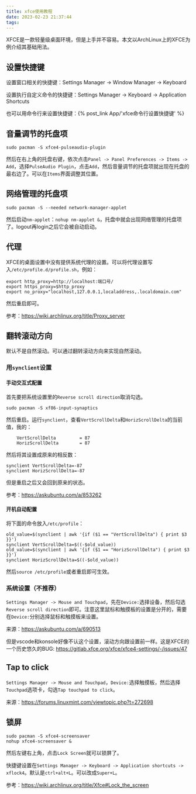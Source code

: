 ```yaml
---
title: xfce使用教程
date: 2023-02-23 21:37:44
tags:
---
```


XFCE是一款轻量级桌面环境，但是上手并不容易。本文以ArchLinux上的XFCE为例介绍其基础用法。

## 设置快捷键

设置窗口相关的快捷键：Settings Manager -> Window Manager -> Keyboard

设置执行自定义命令的快捷键：Settings Manager -> Keyboard -> Application Shortcuts

也可以用命令行来设置快捷键：{% post_link App/'xfce命令行设置快捷键' %}

## 音量调节的托盘项

```shell
sudo pacman -S xfce4-pulseaudio-plugin
```

然后在右上角的托盘右键，依次点击`Panel -> Panel Preferences -> Items -> Add`，选择`PulseAudio Plugin`，点击`Add`，然后音量调节的托盘项就出现在托盘的最右边了。可以在`Items`界面调整其位置。

## 网络管理的托盘项

```shell
sudo pacman -S --needed network-manager-applet
```

然后启动`nm-applet`：`nohup nm-applet &`，托盘中就会出现网络管理的托盘项了。logout再login之后它会被自动启动。

## 代理

XFCE的桌面设置中没有提供系统代理的设置。可以将代理设置写入`/etc/profile.d/profile.sh`，例如：

```shell
export http_proxy=http://localhost:端口号/
export https_proxy=$http_proxy
export no_proxy="localhost,127.0.0.1,localaddress,.localdomain.com"
```

然后重启即可。

参考：<https://wiki.archlinux.org/title/Proxy_server>

## 翻转滚动方向

默认不是自然滚动。可以通过翻转滚动方向来实现自然滚动。

### 用`synclient`设置

#### 手动交互式配置

首先要把系统设置里的`Reverse scroll direction`取消勾选。

```shell
sudo pacman -S xf86-input-synaptics
```

然后重启。运行`synclient`，查看`VertScrollDelta`和`HorizScrollDelta`的当前值，我的：

```text
    VertScrollDelta         = 87
    HorizScrollDelta        = 87
```

然后将其设置成原来的相反数：

```text
synclient VertScrollDelta=-87
synclient HorizScrollDelta=-87
```

但是重启之后又会回到原来的状态。

参考：<https://askubuntu.com/a/853262>

#### 开机自动配置

将下面的命令放入`/etc/profile`：

```shell
old_value=$(synclient | awk '{if ($1 == "VertScrollDelta") { print $3 }}')
synclient VertScrollDelta=$((-$old_value))
old_value=$(synclient | awk '{if ($1 == "HorizScrollDelta") { print $3 }}')
synclient HorizScrollDelta=$((-$old_value))
```

然后`source /etc/profile`或者重启即可生效。

### 系统设置（不推荐）

`Settings Manager -> Mouse and Touchpad`，先在`Device:`选择设备，然后勾选`Reverse scroll direction`即可。注意这里鼠标和触摸板的设置是分开的，需要在`Device:`分别选择鼠标和触摸板来设置。

来源：<https://askubuntu.com/a/690513>

但是vscode和konsole好像不认这个设置，滚动方向跟设置前一样。这是XFCE的一个历史悠久的BUG: <https://gitlab.xfce.org/xfce/xfce4-settings/-/issues/47>

## Tap to click

`Settings Manager -> Mouse and Touchpad`，`Device:`选择触摸板，然后选择`Touchpad`选项卡，勾选`Tap touchpad to click`。

来源：<https://forums.linuxmint.com/viewtopic.php?t=272698>

## 锁屏

```shell
sudo pacman -S xfce4-screensaver
nohup xfce4-screensaver &
```

然后左键右上角，点击`Lock Screen`就可以锁屏了。

快捷键设置在`Settings Manager -> Keyboard -> Application shortcuts -> xflock4`。默认是`ctrl+alt+L`。可以改成`Super+L`。

参考：<https://wiki.archlinux.org/title/Xfce#Lock_the_screen>
